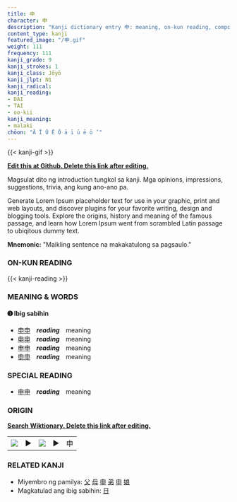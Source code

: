 ```yaml
---
title: 申
character: 申
description: "Kanji dictionary entry 申: meaning, on-kun reading, compounds, origin, related kanji"
content_type: kanji
featured_image: "/申.gif"
weight: 111
frequency: 111
kanji_grade: 9
kanji_strokes: 1
kanji_class: Jōyō
kanji_jlpt: N1
kanji_radical: 
kanji_reading: 
- DAI
- TAI
- oo-kii
kanji_meaning:
- malaki
chōon: "Ā Ī Ū Ē Ō ā ī ū ē ō ’"
---
```

[//]: # (Don't edit the line below. Kanji animated GIF code is automatically generated.)
{{< kanji-gif >}}

[//]: # (Edit below this line.)

**[Edit this at Github. Delete this link after editing.](https://github.com/tim0g/tim/tree/main/content/kanji/申/index.md)**

Magsulat dito ng introduction tungkol sa kanji. Mga opinions, impressions, suggestions, trivia, ang kung ano-ano pa.

Generate Lorem Ipsum placeholder text for use in your graphic, print and web layouts, and discover plugins for your favorite writing, design and blogging tools. Explore the origins, history and meaning of the famous passage, and learn how Lorem Ipsum went from scrambled Latin passage to ubiqitous dummy text.
 
**Mnemonic:** "Maikling sentence na makakatulong sa pagsaulo."

### ON-KUN READING

[//]: # (Don't edit the line below. ON-KUN READING code is automatically generated.)
{{< kanji-reading >}}

### MEANING & WORDS

#### ➊ **Ibig sabihin**
  - [申](../申)[申](../申)　***reading***　meaning
  - [申](../申)[申](../申)　***reading***　meaning
  - [申](../申)[申](../申)　***reading***　meaning
  - [申](../申)[申](../申)　***reading***　meaning

### SPECIAL READING
  - [申](../申)[申](../申)　***reading***　meaning

### ORIGIN

**[Search Wiktionary. Delete this link after editing.](https://wiktionary.org/wiki/申)**
<table class="kanji-table"><tr><td>
<img src="60px-申-bronze.svg.png">
</td><td>▶</td><td>
<img src="60px-申-oracle.svg.png">
</td><td>▶</td>
<td class="kanji-origin">申</td>
</tr></table>

### RELATED KANJI
- Miyembro ng pamilya: [父](../父) [母](../母) [申](../申) [弟](../弟) [申](../申) [娘](../娘)
- Magkatulad ang ibig sabihin: [日](../日)
